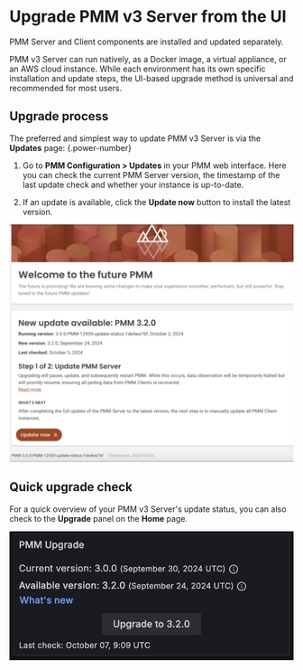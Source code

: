 # Upgrade PMM v3 Server from the UI

PMM Server and Client components are installed and updated separately.

PMM v3 Server can run natively, as a Docker image, a virtual appliance, or an AWS cloud instance. While each environment has its own specific installation and update steps, the UI-based upgrade method is universal and recommended for most users.

## Upgrade process

The preferred and simplest way to update PMM v3 Server is via the **Updates** page:
{.power-number}

1. Go to **PMM Configuration > Updates** in your PMM web interface. Here you can check the current PMM Server version, the timestamp of the last update check and whether your instance is up-to-date.  

2. If an update is available, click the **Update now** button to install the latest version.

![Update page](../Update_page.png)

## Quick upgrade check

For a quick overview of your PMM v3 Server's update status, you can also check to the **Upgrade** panel on the **Home** page.

![PMM Home Dashboard Upgrade Panel](../images/PMM_Home_Dashboard_Panels_Upgrade.jpg)
